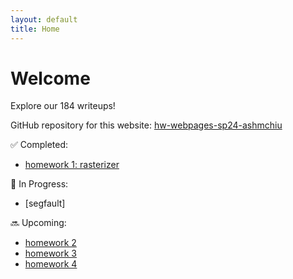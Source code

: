 ```yaml
---
layout: default
title: Home
---
```


# Welcome

Explore our 184 writeups!

GitHub repository for this website: [hw-webpages-sp24-ashmchiu](https://github.com/cal-cs184-student/hw-webpages-sp24-ashmchiu)

✅ Completed:
- [homework 1: rasterizer](/hw-webpages-sp24-ashmchiu/hw1)

🚧 In Progress:
- [segfault]

🔜 Upcoming:
- [homework 2](/hw-webpages-sp24-ashmchiu/hw2)
- [homework 3](/hw-webpages-sp24-ashmchiu/hw3)
- [homework 4](/hw-webpages-sp24-ashmchiu/hw4)